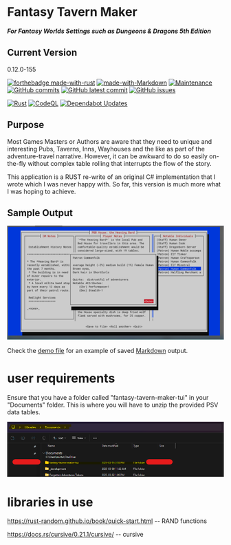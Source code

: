 
# Fantasy Tavern Maker

***For Fantasy Worlds Settings such as Dungeons & Dragons 5th Edition***

## Current Version

0.12.0-155

[![forthebadge made-with-rust](http://ForTheBadge.com/images/badges/made-with-rust.svg)](https://www.rust-lang.org/)
[![made-with-Markdown](https://img.shields.io/badge/Made%20with-Markdown-1f425f.svg)](http://commonmark.org)
[![Maintenance](https://img.shields.io/badge/Maintained%3F-yes-green.svg)](https://GitHub.com/MichelV69/fantasy-tavern-maker-tui/graphs/commit-activity)
[![GitHub commits](https://badgen.net/github/commits/MichelV69/fantasy-tavern-maker-tui)](https://GitHub.com/MichelV69/fantasy-tavern-maker-tui/commit/)
[![GitHub latest commit](https://badgen.net/github/last-commit/MichelV69/fantasy-tavern-maker-tui)](https://GitHub.com/MichelV69/fantasy-tavern-maker-tui/commit/)
[![GitHub issues](https://img.shields.io/github/issues/MichelV69/fantasy-tavern-maker-tui.svg)](https://GitHub.com/MichelV69/fantasy-tavern-maker-tui/issues/)

[![Rust](https://github.com/MichelV69/fantasy-tavern-maker-tui/actions/workflows/rust.yml/badge.svg)](https://github.com/MichelV69/fantasy-tavern-maker-tui/actions/workflows/rust.yml)
[![CodeQL](https://github.com/MichelV69/fantasy-tavern-maker-tui/actions/workflows/github-code-scanning/codeql/badge.svg)](https://github.com/MichelV69/fantasy-tavern-maker-tui/actions/workflows/github-code-scanning/codeql)
[![Dependabot Updates](https://github.com/MichelV69/fantasy-tavern-maker-tui/actions/workflows/dependabot/dependabot-updates/badge.svg)](https://github.com/MichelV69/fantasy-tavern-maker-tui/actions/workflows/dependabot/dependabot-updates)

## Purpose

Most Games Masters or Authors are aware that they need to unique and
interesting Pubs, Taverns, Inns, Wayhouses and the like as part of the
adventure-travel narrative. However, it can be awkward to do so easily
on-the-fly without complex table rolling that interrupts the flow of the story.

This application is a RUST re-write of an original C# implementation
that I wrote which I was never happy with. So far, this version is much
more what I was hoping to achieve.

## Sample Output

![screenshot of example TUI output](content/2025-apr-13-example.png)

Check the [demo file](content/fantasy-tavern-maker-tui-spring_ice.md) for an example of saved [Markdown](https://commonmark.org/help/) output.

# user requirements

Ensure that you have a folder called "fantasy-tavern-maker-tui" in your "Documents" folder.
This is where you will have to unzip the provided PSV data tables.

![screenshot of example data folder](content/2025-mar-15-doc-folder.png)

# libraries in use

<https://rust-random.github.io/book/quick-start.html> -- RAND functions

<https://docs.rs/cursive/0.21.1/cursive/> -- cursive
